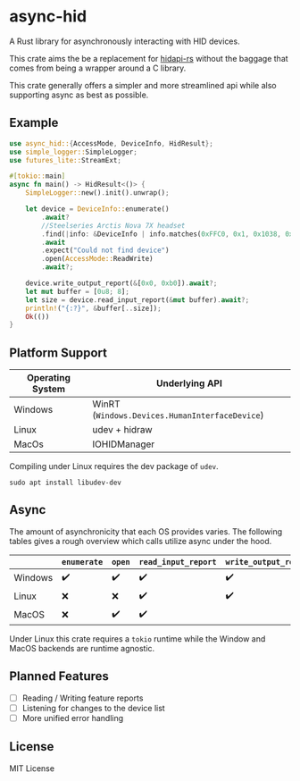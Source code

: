 # async-hid
A Rust library for asynchronously interacting with HID devices. 

This crate aims the be a replacement for [hidapi-rs](https://github.com/ruabmbua/hidapi-rs) without the baggage that comes from being a wrapper around a C library.

This crate generally offers a simpler and more streamlined api while also supporting async as best as possible. 

## Example

```rust
use async_hid::{AccessMode, DeviceInfo, HidResult};
use simple_logger::SimpleLogger;
use futures_lite::StreamExt;

#[tokio::main]
async fn main() -> HidResult<()> {
    SimpleLogger::new().init().unwrap();

    let device = DeviceInfo::enumerate()
        .await?
        //Steelseries Arctis Nova 7X headset
        .find(|info: &DeviceInfo | info.matches(0xFFC0, 0x1, 0x1038, 0x2206))
        .await
        .expect("Could not find device")
        .open(AccessMode::ReadWrite)
        .await?;

    device.write_output_report(&[0x0, 0xb0]).await?;
    let mut buffer = [0u8; 8];
    let size = device.read_input_report(&mut buffer).await?;
    println!("{:?}", &buffer[..size]);
    Ok(())
}
```


## Platform Support

| Operating System | Underlying API                                 |
|------------------|------------------------------------------------|
| Windows          | WinRT (`Windows.Devices.HumanInterfaceDevice`) |
| Linux            | udev + hidraw                                  |
| MacOs            | IOHIDManager                                   |

Compiling under Linux requires the dev package of `udev`.
```shell
sudo apt install libudev-dev
```

## Async
The amount of asynchronicity that each OS provides varies. The following tables gives a rough overview which calls utilize async under the hood.

|         | `enumerate` | `open` | `read_input_report` | `write_output_report` |
|---------|-------------|--------|---------------------|-----------------------|
| Windows | ✔️          | ✔️     | ✔️                  | ✔️                    |
| Linux   | ❌           | ❌      | ✔️                  | ✔️                    |
| MacOS   | ❌           | ✔️     | ✔️                  |                       |

Under Linux this crate requires a `tokio` runtime while the Window and MacOS backends are runtime agnostic.


## Planned Features
- [ ] Reading / Writing feature reports
- [ ] Listening for changes to the device list
- [ ] More unified error handling

## License
MIT License